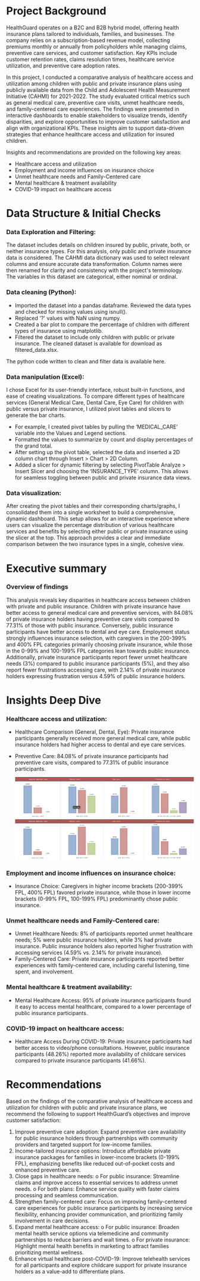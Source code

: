 # Project Background

HealthGuard operates on a B2C and B2B hybrid model, offering health insurance plans tailored to individuals, families, and businesses. The company relies on a subscription-based revenue model, collecting premiums monthly or annually from policyholders while managing claims, preventive care services, and customer satisfaction. Key KPIs include customer retention rates, claims resolution times, healthcare service utilization, and preventive care adoption rates.

In this project, I conducted a comparative analysis of healthcare access and utilization among children with public and private insurance plans using publicly available data from the Child and Adolescent Health Measurement Initiative (CAHMI) for 2021-2022. The study evaluated critical metrics such as general medical care, preventive care visits, unmet healthcare needs, and family-centered care experiences.
The findings were presented in interactive dashboards to enable stakeholders to visualize trends, identify disparities, and explore opportunities to improve customer satisfaction and align with organizational KPIs. These insights aim to support data-driven strategies that enhance healthcare access and utilization for insured children.

Insights and recommendations are provided on the following key areas:
- Healthcare access and utilization
- Employment and income influences on insurance choice
- Unmet healthcare needs and Family-Centered care
- Mental healthcare & treatment availability
- COVID-19 impact on healthcare access

# Data Structure & Initial Checks

### Data Exploration and Filtering: 
The dataset includes details on children insured by public, private, both, or neither insurance types. For this analysis, only public and private insurance data is considered. The CAHMI data dictionary was used to select relevant columns and ensure accurate data transformation. Column names were then renamed for clarity and consistency with the project's terminology. The variables in this dataset are categorical, either nominal or ordinal.  

### Data cleaning (Python): 
- Imported the dataset into a pandas dataframe. Reviewed the data types and checked for missing values using isnull().
- Replaced '?' values with NaN using numpy.
- Created a bar plot to compare the percentage of children with different types of insurance using matplotlib.
- Filtered the dataset to include only children with public or private insurance. The cleaned dataset is available for download as filtered_data.xlsx.
 
The python code written to clean and filter data is available here. 

### Data manipulation (Excel): 
I chose Excel for its user-friendly interface, robust built-in functions, and ease of creating visualizations. To compare different types of healthcare services (General Medical Care, Dental Care, Eye Care) for children with public versus private insurance, I utilized pivot tables and slicers to generate the bar charts. 
- For example, I created pivot tables by pulling the ‘MEDICAL_CARE’ variable into the Values and Legend sections.
- Formatted the values to summarize by count and display percentages of the grand total.
- After setting up the pivot table, selected the data and inserted a 2D column chart through Insert > Chart > 2D Column.
- Added a slicer for dynamic filtering by selecting PivotTable Analyze > Insert Slicer and choosing the ‘INSURANCE_TYPE’ column. This allows for seamless toggling between public and private insurance data views. 
 
### Data visualization: 
After creating the pivot tables and their corresponding charts/graphs, I consolidated them into a single worksheet to build a comprehensive, dynamic dashboard. This setup allows for an interactive experience where users can visualize the percentage distribution of various healthcare services and benefits by selecting either public or private insurance using the slicer at the top. This approach provides a clear and immediate comparison between the two insurance types in a single, cohesive view.
 
# Executive summary

### Overview of findings
This analysis reveals key disparities in healthcare access between children with private and public insurance. Children with private insurance have better access to general medical care and preventive services, with 84.08% of private insurance holders having preventive care visits compared to 77.31% of those with public insurance. Conversely, public insurance participants have better access to dental and eye care. Employment status strongly influences insurance selection, with caregivers in the 200-399% and 400% FPL categories primarily choosing private insurance, while those in the 0-99% and 100-199% FPL categories lean towards public insurance.
Additionally, private insurance participants report fewer unmet healthcare needs (3%) compared to public insurance participants (5%), and they also report fewer frustrations accessing care, with 2.14% of private insurance holders expressing frustration versus 4.59% of public insurance holders.

# Insights Deep Dive
### Healthcare access and utilization:
- Healthcare Comparison (General, Dental, Eye): Private insurance participants generally received more general medical care, while public insurance holders had higher access to dental and eye care services.
- Preventive Care: 84.08% of private insurance participants had preventive care visits, compared to 77.31% of public insurance participants.

  ![public-category1](Images/public-category1.png)
  ![private-category1](Images/private-category1.png)

### Employment and income influences on insurance choice:
- Insurance Choice: Caregivers in higher income brackets (200-399% FPL, 400% FPL) favored private insurance, while those in lower income brackets (0-99% FPL, 100-199% FPL) predominantly chose public insurance.

### Unmet healthcare needs and Family-Centered care:
- Unmet Healthcare Needs: 8% of participants reported unmet healthcare needs; 5% were public insurance holders, while 3% had private insurance. Public insurance holders also reported higher frustration with accessing services (4.59% vs. 2.14% for private insurance).
- Family-Centered Care: Private insurance participants reported better experiences with family-centered care, including careful listening, time spent, and involvement.

### Mental healthcare & treatment availability:
- Mental Healthcare Access: 95% of private insurance participants found it easy to access mental healthcare, compared to a lower percentage of public insurance participants.

### COVID-19 impact on healthcare access:
- Healthcare Access During COVID-19: Private insurance participants had better access to video/phone consultations. However, public insurance participants (48.26%) reported more availability of childcare services compared to private insurance participants (41.66%).

# Recommendations
Based on the findings of the comparative analysis of healthcare access and utilization for children with public and private insurance plans, we recommend the following to support HealthGuard’s objectives and improve customer satisfaction:
1.	Improve preventive care adoption: Expand preventive care availability for public insurance holders through partnerships with community providers and targeted support for low-income families.
2.	Income-tailored insurance options: Introduce affordable private insurance packages for families in lower-income brackets (0-199% FPL), emphasizing benefits like reduced out-of-pocket costs and enhanced preventive care.
3.	Close gaps in healthcare needs:
o	For public insurance: Streamline claims and improve access to essential services to address unmet needs.
o	For both plans: Enhance service quality with faster claims processing and seamless communication.
4.	Strengthen family-centered care: Focus on improving family-centered care experiences for public insurance participants by increasing service flexibility, enhancing provider communication, and prioritizing family involvement in care decisions.
5.	Expand mental healthcare access:
o	For public insurance: Broaden mental health service options via telemedicine and community partnerships to reduce barriers and wait times.
o	For private insurance: Highlight mental health benefits in marketing to attract families prioritizing mental wellness.
6.	Enhance virtual healthcare post-COVID-19: Improve telehealth services for all participants and explore childcare support for private insurance holders as a value-add to differentiate plans.

